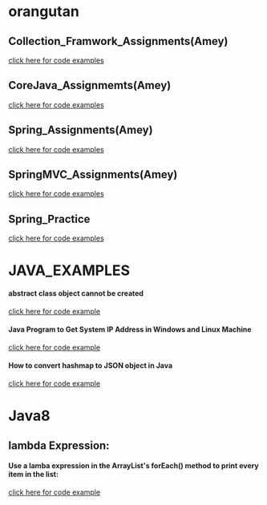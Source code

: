 # orangutan

## Collection_Framwork_Assignments(Amey)
[click here for code examples][1]

[1]:Collection_Framwork_Assignments

## CoreJava_Assignmemts(Amey)
[click here for code examples][2]

[2]:CoreJava_Assignmemts
 

## Spring_Assignments(Amey)
[click here for code examples][3]

[3]:Spring_Assignments
 

## SpringMVC_Assignments(Amey)
[click here for code examples][4]

[4]:SpringMVC_Assignments
  

## Spring_Practice
[click here for code examples][5]

[5]:Spring_Practice
 

# JAVA_EXAMPLES

#### abstract class object cannot be created
[click here for code example][1]

[1]:src/main/java/collections/main/java/corejava/example_abstract/two/App.java

#### Java Program to Get System IP Address in Windows and Linux Machine
[click here for code example][1]

[1]:src/main/java/examples/others/one/App.java

#### How to convert hashmap to JSON object in Java
[click here for code example][1]

[1]:src/main/java/examples/others/two/ConvertToJson.java

#### 

# Java8

## lambda Expression: 

#### Use a lamba expression in the ArrayList's forEach() method to print every item in the list:
[click here for code example][1]

[1]:src/main/java/examples/java8/lambda/one/App2.java

####  

####

####



